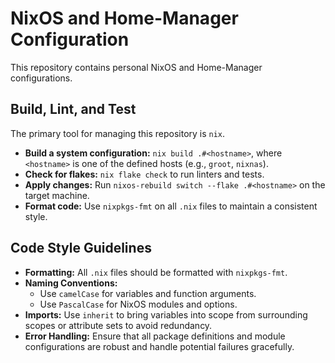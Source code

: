 # NixOS and Home-Manager Configuration

This repository contains personal NixOS and Home-Manager configurations.

## Build, Lint, and Test

The primary tool for managing this repository is `nix`.

- **Build a system configuration:** `nix build .#<hostname>`, where `<hostname>` is one of the defined hosts (e.g., `groot`, `nixnas`).
- **Check for flakes:** `nix flake check` to run linters and tests.
- **Apply changes:** Run `nixos-rebuild switch --flake .#<hostname>` on the target machine.
- **Format code:** Use `nixpkgs-fmt` on all `.nix` files to maintain a consistent style.

## Code Style Guidelines

- **Formatting:** All `.nix` files should be formatted with `nixpkgs-fmt`.
- **Naming Conventions:**
    - Use `camelCase` for variables and function arguments.
    - Use `PascalCase` for NixOS modules and options.
- **Imports:** Use `inherit` to bring variables into scope from surrounding scopes or attribute sets to avoid redundancy.
- **Error Handling:** Ensure that all package definitions and module configurations are robust and handle potential failures gracefully.
